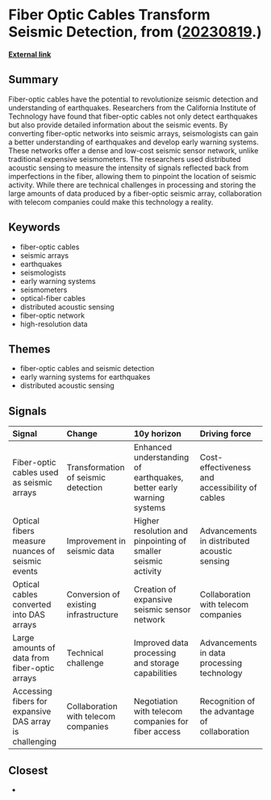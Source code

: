 # __Fiber Optic Cables Transform Seismic Detection__, from ([20230819](https://kghosh.substack.com/p/20230819).)

__[External link](https://spectrum.ieee.org/earthquake)__



## Summary

Fiber-optic cables have the potential to revolutionize seismic detection and understanding of earthquakes. Researchers from the California Institute of Technology have found that fiber-optic cables not only detect earthquakes but also provide detailed information about the seismic events. By converting fiber-optic networks into seismic arrays, seismologists can gain a better understanding of earthquakes and develop early warning systems. These networks offer a dense and low-cost seismic sensor network, unlike traditional expensive seismometers. The researchers used distributed acoustic sensing to measure the intensity of signals reflected back from imperfections in the fiber, allowing them to pinpoint the location of seismic activity. While there are technical challenges in processing and storing the large amounts of data produced by a fiber-optic seismic array, collaboration with telecom companies could make this technology a reality.

## Keywords

* fiber-optic cables
* seismic arrays
* earthquakes
* seismologists
* early warning systems
* seismometers
* optical-fiber cables
* distributed acoustic sensing
* fiber-optic network
* high-resolution data

## Themes

* fiber-optic cables and seismic detection
* early warning systems for earthquakes
* distributed acoustic sensing

## Signals

| Signal                                                  | Change                                | 10y horizon                                                         | Driving force                                  |
|:--------------------------------------------------------|:--------------------------------------|:--------------------------------------------------------------------|:-----------------------------------------------|
| Fiber-optic cables used as seismic arrays               | Transformation of seismic detection   | Enhanced understanding of earthquakes, better early warning systems | Cost-effectiveness and accessibility of cables |
| Optical fibers measure nuances of seismic events        | Improvement in seismic data           | Higher resolution and pinpointing of smaller seismic activity       | Advancements in distributed acoustic sensing   |
| Optical cables converted into DAS arrays                | Conversion of existing infrastructure | Creation of expansive seismic sensor network                        | Collaboration with telecom companies           |
| Large amounts of data from fiber-optic arrays           | Technical challenge                   | Improved data processing and storage capabilities                   | Advancements in data processing technology     |
| Accessing fibers for expansive DAS array is challenging | Collaboration with telecom companies  | Negotiation with telecom companies for fiber access                 | Recognition of the advantage of collaboration  |

## Closest

* 